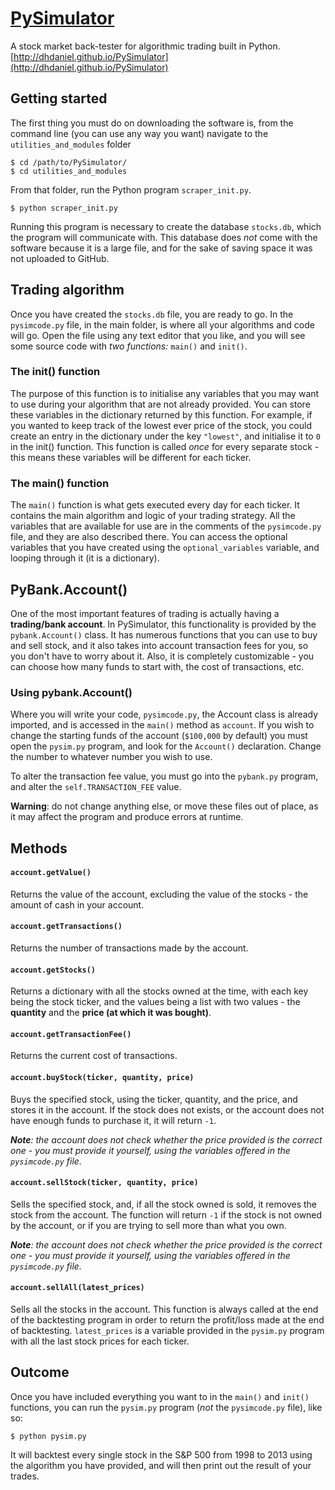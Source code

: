 
# [PySimulator](http://dhdaniel.github.io/PySimulator)
A stock market back-tester for algorithmic trading built in Python.
[http://dhdaniel.github.io/PySimulator](http://dhdaniel.github.io/PySimulator)

## Getting started
The first thing you must do on downloading the software is, from the command line (you can use any way
  you want) navigate to the `utilities_and_modules` folder

  ```
  $ cd /path/to/PySimulator/
  $ cd utilities_and_modules
  ```

  From that folder, run the Python program `scraper_init.py`.

  ```
  $ python scraper_init.py
  ```

  Running this program is necessary to
  create the database `stocks.db`, which the program will communicate with. This database does *not* come
  with the software because it is a large file, and for the sake of saving space it was not
  uploaded to GitHub.

## Trading algorithm

  Once you have created the `stocks.db` file, you are ready to go. In the `pysimcode.py` file, in the main
  folder, is where all your algorithms and code will go. Open the file using any text editor that you like,
  and you will see some source code with *two functions:* `main()` and `init()`.

  ### The init() function
  The purpose of this function is to initialise any variables that you may want to use during your algorithm
  that are not already provided. You can store these variables in the dictionary returned by this function. For
  example, if you wanted to keep track of the lowest ever price of the stock, you could create an entry
  in the dictionary under the key `"lowest"`, and initialise it to `0` in the init() function. This function
  is called *once* for every separate stock - this means these variables will be different for each ticker.

  ### The main() function
  The `main()` function is what gets executed every day for each ticker. It contains the main algorithm and logic
  of your trading strategy. All the variables that are available for use are in the comments of the `pysimcode.py` file, and they are also described there. You can access the optional variables that you have created using the `optional_variables` variable, and looping through it (it is a dictionary).

## PyBank.Account()
One of the most important features of trading is actually having a **trading/bank account**. In PySimulator, this functionality is provided by the `pybank.Account()` class. It has numerous functions that you can use to buy and sell stock, and it also takes into account transaction fees for you, so you don't have to worry about it. Also, it is completely customizable - you can choose how many funds to start with, the cost of transactions, etc.

### Using pybank.Account()
Where you will write your code, `pysimcode.py`, the Account class is already imported, and is accessed in the `main()` method as `account`. If you wish to change the starting funds of the account (`$100,000` by default) you must open the `pysim.py` program, and look for the `Account()` declaration. Change the number to whatever number you wish to use.

To alter the transaction fee value, you must go into the `pybank.py` program, and alter the `self.TRANSACTION_FEE` value.

**Warning**: do not change anything else, or move these files out of place, as it may affect the program and produce errors at runtime.

## Methods

#### `account.getValue()`
Returns the value of the account, excluding the value of the stocks - the amount of cash in your account.

#### `account.getTransactions()`
Returns the number of transactions made by the account.

#### `account.getStocks()`

Returns a dictionary with all the stocks owned at the time, with each key being the stock ticker, and the values being a list with two values - the **quantity** and the **price (at which it was bought)**.

#### `account.getTransactionFee()`
Returns the current cost of transactions.

#### `account.buyStock(ticker, quantity, price)`
Buys the specified stock, using the ticker, quantity, and the price, and stores it in the account. If the stock does not exists, or the account does not have enough funds to purchase it, it will return `-1`.

_**Note**: the account does not check whether the price provided is the correct one - you must provide it yourself, using the variables offered in the `pysimcode.py` file._

#### `account.sellStock(ticker, quantity, price)`
Sells the specified stock, and, if all the stock owned is sold, it removes the stock from the account. The function will return `-1` if the stock is not owned by the account, or if you are trying to sell more than what you own.

_**Note**: the account does not check whether the price provided is the correct one - you must provide it yourself, using the variables offered in the `pysimcode.py` file._

#### `account.sellAll(latest_prices)`
Sells all the stocks in the account. This function is always called at the end of the backtesting program in order to return the profit/loss made at the end of backtesting. `latest_prices` is a variable provided in the `pysim.py` program with all the last stock prices for each ticker.


## Outcome
  Once you have included everything you want to in the `main()` and `init()` functions, you can run the `pysim.py` program (*not* the `pysimcode.py` file), like so:

  ```
  $ python pysim.py
  ```

  It will backtest every single stock in the S&P 500 from 1998 to 2013 using the algorithm you have provided,
  and will then print out the result of your trades.
